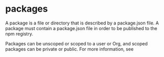 # packages
A package is a file or directory that is described by a package.json file. A package must contain a package.json file in order to be published to the npm registry. 

Packages can be unscoped or scoped to a user or Org, and scoped packages can be private or public. For more information, see
